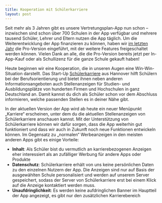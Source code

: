 ```yaml
---
title: Kooperation mit Schülerkarriere
layout: post
---
```


Seit mehr als 3 Jahren gibt es unsere Vertretungsplan-App nun schon – inzwischen sind schon über 700 Schulen in der
App verfügbar und mehrere tausend Schüler, Lehrer und Eltern nutzen die App täglich. Um die Weiterentwicklung der App
finanzieren zu können, haben wir [im letzten Jahr](https://vertretungsplan.me/2016/09/25/neue-version.html) die
Pro-Version eingeführt, mit der weitere Features freigeschaltet werden können. Vielen Dank an alle, die die Pro-Version
bereits jetzt per In-App-Kauf oder als Schullizenz für die ganze Schule gekauft haben!

Heute beginnen wir eine Kooperation, die in unseren Augen eine Win-Win-Situation darstellt. Das Start-Up
[Schülerkarriere](https://www.schuelerkarriere.de/) aus Hannover hilft Schülern bei der Berufsorientierung und bietet
ihnen neben anderen Informationsangeboten auch Stellenanzeigen für Studien- und Ausbildungsplätze von hunderten
Firmen und Hochschulen in ganz Deutschland an. Damit kannst du dich als Schüler schon vor dem Abschluss informieren,
welche passenden Stellen es in deiner Nähe gibt.

In der aktuellen Version der App wird ab heute ein neuer Menüpunkt „Karriere“ erscheinen, unter dem du die aktuellen
Stellenanzeigen von Schülerkarriere anschauen kannst. Mit der Unterstützung von Schülerkarriere können wir dafür sorgen,
dass die App weiterhin gut funktioniert und dass wir auch in Zukunft noch neue Funktionen entwickeln können. Im
Gegensatz zu „normalen“ Werbeanzeigen in den meisten anderen Apps gibt es einige Vorteile:

- **Inhalt**: Als Schüler bist du vermutlich an karrierebezogenen Anzeigen eher interessiert als an zufälliger Werbung für andere Apps oder Produkte
- **Datenschutz**: Schülerkarriere erhält von uns keine persönlichen Daten zu den einzelnen Nutzern der App. Die Anzeigen sind nur auf Basis der ausgewählten Schule personalisiert und werden auf unserem Server gespeichert, sodass der Server von Schülerkarriere erst bei einem Klick auf die Anzeige kontaktiert werden muss.
- **Unaufdringlichkeit**: Es werden keine aufdringlichen Banner im Hauptteil der App angezeigt, es gibt nur den zusätzlichen Karrierebereich